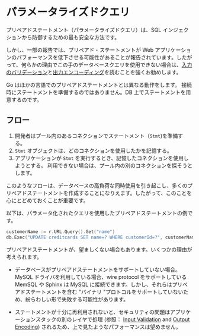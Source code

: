 パラメータライズドクエリ
=====================

プリペアドステートメント（パラメータライズドクエリ）は、SQL インジェクションから防御するための最も安全な方法です。

しかし、一部の報告では、プリペアド・ステートメントが Web アプリケーションのパフォーマンスを低下させる可能性があることが報告されています。したがって、何らかの理由でこの手のデータベースクエリを使用できない場合は、[入力のバリデーション][1]と[出力エンコーディング][2]を読むことを強くお勧めします。

Go はほかの言語でのプリペアドステートメントとは異なる動作をします。
接続時にステートメントを準備するのではありません。DB 上でステートメントを用意するのです。

## フロー

1. 開発者はプール内のあるコネクションでステートメント（`Stmt`)を準備する。
2. `Stmt` オブジェクトは、どのコネクションを使用したかを記憶する。
3. アプリケーションが `Stmt` を実行するとき、記憶したコネクションを使用しようとする。
   利用できない場合は、プール内の別のコネクションを探そうとします。

このようなフローは、データベースの高負荷な同時使用を引き起こし、多くのプリペアドステートメントを作成することになりえます。したがって、このことを心にとどめておくことが重要です。

以下は、パラメータ化されたクエリを使用したプリペアドステートメントの例です。

```go
customerName := r.URL.Query().Get("name")
db.Exec("UPDATE creditcards SET name=? WHERE customerId=?", customerName, 233, 90)
```

プリペアドステートメントが、望ましくない場合もあります。いくつかの理由が考えられます。

* データベースがプリペアドステートメントをサポートしていない場合。
MySQL ドライバを利用している場合、wire protocol をサポートしている　MemSQL や Sphinx は MySQL に接続できます。しかし、それらはプリペアドステートメントを含む "バイナリ "プロトコルをサポートしていないため、紛らわしい形で失敗する可能性があります。

* ステートメントが十分に再利用されないと、セキュリティの問題はアプリケーションスタックの別のレイヤで処理 (参照： [Input Validation][1] and [Output Encoding][2]) されるため、上で見たようなパフォーマンスは望めません。

[1]: ../input-validation/README.md
[2]: ../output-encoding/README.md
